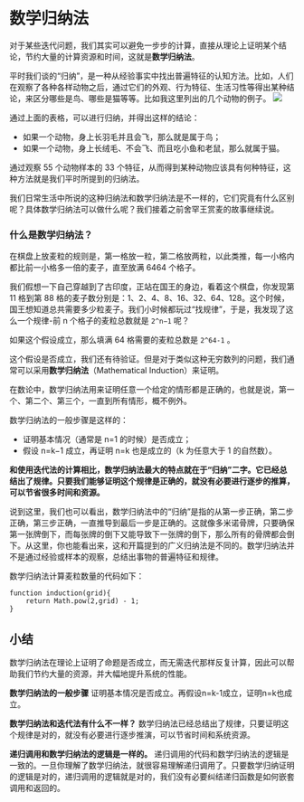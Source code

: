 # 数学归纳法
对于某些迭代问题，我们其实可以避免一步步的计算，直接从理论上证明某个结论，节约大量的计算资源和时间，这就是**数学归纳法**。

平时我们谈的“归纳”，是一种从经验事实中找出普遍特征的认知方法。比如，人们在观察了各种各样动物之后，通过它们的外观、行为特征、生活习性等得出某种结论，来区分哪些是鸟、哪些是猫等等。比如我这里列出的几个动物的例子。
![](https://i.imgur.com/XMGeqY7.png)

通过上面的表格，可以进行归纳，并得出这样的结论：

- 如果一个动物，身上长羽毛并且会飞，那么就是属于鸟；
- 如果一个动物，身上长绒毛、不会飞、而且吃小鱼和老鼠，那么就属于猫。

通过观察 55 个动物样本的 33 个特征，从而得到某种动物应该具有何种特征，这种方法就是我们平时所提到的归纳法。

我们日常生活中所说的这种归纳法和数学归纳法是不一样的，它们究竟有什么区别呢？具体数学归纳法可以做什么呢？我们接着之前舍罕王赏麦的故事继续说。

### 什么是数学归纳法？
在棋盘上放麦粒的规则是，第一格放一粒，第二格放两粒，以此类推，每一小格内都比前一小格多一倍的麦子，直至放满 6464 个格子。

我们假想一下自己穿越到了古印度，正站在国王的身边，看着这个棋盘，你发现第 11 格到第 88 格的麦子数分别是：1、2、4、8、16、32、64、128。这个时候，国王想知道总共需要多少粒麦子。我们小时候都玩过“找规律”，于是，我发现了这么一个规律-前 n 个格子的麦粒总数就是 `2^n−1` 呢？

如果这个假设成立，那么填满 64 格需要的麦粒总数是 `2^64-1` 。

这个假设是否成立，我们还有待验证。但是对于类似这种无穷数列的问题，我们通常可以采用**数学归纳法**（Mathematical Induction）来证明。

在数论中，数学归纳法用来证明任意一个给定的情形都是正确的，也就是说，第一个、第二个、第三个，一直到所有情形，概不例外。

数学归纳法的一般步骤是这样的：
- 证明基本情况（通常是 n=1 的时候）是否成立；
- 假设 n=k−1 成立，再证明 n=k 也是成立的（k 为任意大于 1 的自然数）。

**和使用迭代法的计算相比，数学归纳法最大的特点就在于“归纳”二字。它已经总结出了规律。只要我们能够证明这个规律是正确的，就没有必要进行逐步的推算，可以节省很多时间和资源。**

说到这里，我们也可以看出，数学归纳法中的“归纳”是指的从第一步正确，第二步正确，第三步正确，一直推导到最后一步是正确的。这就像多米诺骨牌，只要确保第一张牌倒下，而每张牌的倒下又能导致下一张牌的倒下，那么所有的骨牌都会倒下。从这里，你也能看出来，这和开篇提到的广义归纳法是不同的。数学归纳法并不是通过经验或样本的观察，总结出事物的普遍特征和规律。

数学归纳法计算麦粒数量的代码如下：
```
function induction(grid){
    return Math.pow(2,grid) - 1;
}
```
## 小结
数学归纳法在理论上证明了命题是否成立，而无需迭代那样反复计算，因此可以帮助我们节约大量的资源，并大幅地提升系统的性能。

**数学归纳法的一般步骤**
证明基本情况是否成立。再假设n=k-1成立，证明n=k也成立。

**数学归纳法和迭代法有什么不一样？**
数学归纳法已经总结出了规律，只要证明这个规律是对的，就没有必要进行逐步推演，可以节省时间和系统资源。

**递归调用和数学归纳法的逻辑是一样的。**
递归调用的代码和数学归纳法的逻辑是一致的。一旦你理解了数学归纳法，就很容易理解递归调用了。只要数学归纳证明的逻辑是对的，递归调用的逻辑就是对的，我们没有必要纠结递归函数是如何嵌套调用和返回的。

